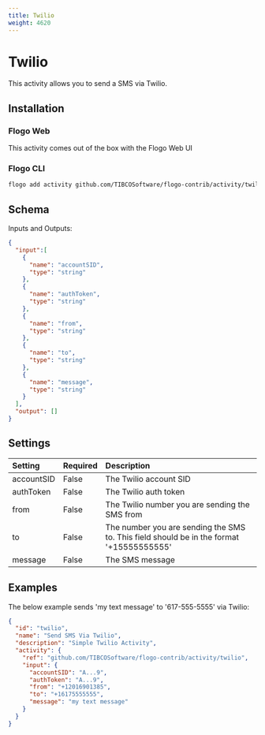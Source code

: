 ```yaml
---
title: Twilio
weight: 4620
---
```


# Twilio
This activity allows you to send a SMS via Twilio.

## Installation
### Flogo Web
This activity comes out of the box with the Flogo Web UI
### Flogo CLI
```bash
flogo add activity github.com/TIBCOSoftware/flogo-contrib/activity/twilio
```

## Schema
Inputs and Outputs:
```json
{
  "input":[
    {
      "name": "accountSID",
      "type": "string"
    },
    {
      "name": "authToken",
      "type": "string"
    },
    {
      "name": "from",
      "type": "string"
    },
    {
      "name": "to",
      "type": "string"
    },
    {
      "name": "message",
      "type": "string"
    }
  ],
  "output": []
}
```
## Settings
| Setting     | Required | Description |
|:------------|:---------|:------------|
| accountSID  | False    | The Twilio account SID |         
| authToken   | False    | The Twilio auth token  |
| from        | False    | The Twilio number you are sending the SMS from |
| to          | False    | The number you are sending the SMS to. This field should be in the format '+15555555555' |
| message     | False    | The SMS message |

## Examples
The below example sends 'my text message' to '617-555-5555' via Twilio:
```json
{
  "id": "twilio",
  "name": "Send SMS Via Twilio",
  "description": "Simple Twilio Activity",
  "activity": {
    "ref": "github.com/TIBCOSoftware/flogo-contrib/activity/twilio",
    "input": {
      "accountSID": "A...9",
      "authToken": "A...9",
      "from": "+12016901385",
      "to": "+16175555555",
      "message": "my text message"
    }
  }
}
```